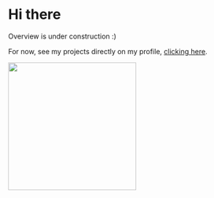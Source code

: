 # Hi there

<p>Overview is under construction :)</p>
<p>For now, see my projects directly on my profile, <a href="https://github.com/javadev-jef">clicking here</a>.</p>

<img src="https://user-images.githubusercontent.com/62752729/233793234-af57d2ca-a25d-4987-b230-d4507f222330.png" width="260px"/>

